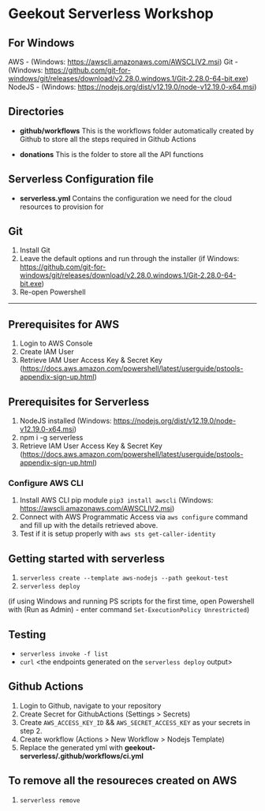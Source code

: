 # **Geekout Serverless Workshop**
## For Windows
AWS - (Windows: https://awscli.amazonaws.com/AWSCLIV2.msi)
Git - (Windows: https://github.com/git-for-windows/git/releases/download/v2.28.0.windows.1/Git-2.28.0-64-bit.exe)
NodeJS - (Windows: https://nodejs.org/dist/v12.19.0/node-v12.19.0-x64.msi)

## Directories 
* **github/workflows**
This is the workflows folder automatically created by Github to store all the steps required in Github Actions

* **donations**
This is the folder to store all the API functions 

## Serverless Configuration file
* **serverless.yml**
Contains the configuration we need for the cloud resources to provision for

## Git 
1. Install Git 
2. Leave the default options and run through the installer (if Windows: https://github.com/git-for-windows/git/releases/download/v2.28.0.windows.1/Git-2.28.0-64-bit.exe)
3. Re-open Powershell 

---
## Prerequisites for AWS
1. Login to AWS Console 
2. Create IAM User
3. Retrieve IAM User Access Key & Secret Key (https://docs.aws.amazon.com/powershell/latest/userguide/pstools-appendix-sign-up.html)

## Prerequisites for Serverless
1. NodeJS installed (Windows: https://nodejs.org/dist/v12.19.0/node-v12.19.0-x64.msi)
2. npm i -g serverless 
3. Retrieve IAM User Access Key & Secret Key (https://docs.aws.amazon.com/powershell/latest/userguide/pstools-appendix-sign-up.html)

### Configure AWS CLI
1. Install AWS CLI pip module `pip3 install awscli`  (Windows: https://awscli.amazonaws.com/AWSCLIV2.msi)
2. Connect with AWS Programmatic Access via `aws configure` command and fill up with the details retrieved above. 
3. Test if it is setup properly with `aws sts get-caller-identity`

## Getting started with serverless 
1. `serverless create --template aws-nodejs --path geekout-test`
5. `serverless deploy`

(if using Windows and running PS scripts for the first time, open Powershell with (Run as Admin) - enter command `Set-ExecutionPolicy Unrestricted`)

## Testing
* `serverless invoke -f list`
* `curl` <the endpoints generated on the `serverless deploy` output>

## Github Actions
1. Login to Github, navigate to your repository
2. Create Secret for GithubActions (Settings > Secrets)
3. Create `AWS_ACCESS_KEY_ID` && `AWS_SECRET_ACCESS_KEY` as your secrets in step 2.
4. Create workflow (Actions > New Workflow > Nodejs Template)
5. Replace the generated yml with **geekout-serverless/.github/workflows/ci.yml**

## To remove all the resoureces created on AWS
1. `serverless remove`
